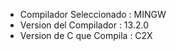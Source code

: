 - Compilador Seleccionado : MINGW
- Version del Compilador : 13.2.0
- Version de C que Compila : C2X